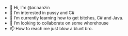 - 👋 Hi, I’m @ar.nanzin
- 👀 I’m interested in pussy and C#
- 🌱 I’m currently learning how to get bitches, C# and Java.
- 💞️ I’m looking to collaborate on some whorehouse
- 📫 How to reach me just blow a blunt bro.

<!---
ar-nanzin/ar-nanzin is a ✨ special ✨ repository because its `README.md` (this file) appears on your GitHub profile.
You can click the Preview link to take a look at your changes.
--->
